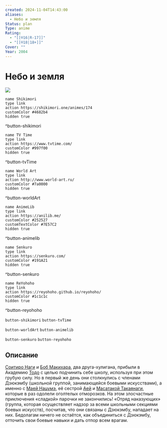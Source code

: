 ```yaml
---
created: 2024-11-04T14:43:00
aliases:
  - Небо и земля
Status: plan
Type: anime
Rating:
  - "[[®️16|R-17]]"
  - "[[®️18|18+]]"
Cover: ""
Year: 2004
---
```


# Небо и земля

![](https://nyaa.shikimori.one/uploads/poster/animes/174/9ac95eecbdc645f42a4faedf1c6e3cdc.jpeg)

```button
name Shikimori
type link
action https://shikimori.one/animes/174
customColor #4682b4
hidden true
```
^button-shikimori

```button
name TV Time
type link
action https://www.tvtime.com/
customColor #997f00
hidden true
```
^button-tvTime

```button
name World Art
type link
action http://www.world-art.ru/
customColor #7a0000
hidden true
```
^button-worldArt

```button
name AnimeLib
type link
action https://anilib.me/
customColor #252527
customTextColor #7E57C2
hidden true
```
^button-animelib

```button
name Senkuro
type link
action https://senkuro.com/
customColor #191A21
hidden true
```
^button-senkuro

```button
name ReYohoho
type link
action https://reyohoho.github.io/reyohoho/
customColor #1c1c1c
hidden true
```
^button-reyohoho

`button-shikimori` `button-tvTime`

`button-worldArt` `button-animelib`

`button-senkuro` `button-reyohoho`

## Описание

[Соитиро Наги](https://shikimori.one/characters/839-souichirou-nagi) и [Боб Макихара](https://shikimori.one/characters/840-bob-makihara), два друга-хулигана, прибыли в Академию [Тодо](https://shikimori.one/characters/245013-toudou) с целью подчинить себе школу, используя при этом грубую силу. Но в первый же день они столкнулись с членами Дзюкэмбу (школьной группой, занимающейся боевыми искусствами), а именно с [Маей Нацумэ](https://shikimori.one/characters/841-maya-natsume), её сестрой [Аей](https://shikimori.one/characters/842-aya-natsume) и [Масатакой Такаянаги](https://shikimori.one/characters/843-masataka-takayanagi), которые в раз одолели оголтелых отморозков. На этом злосчастные приключения «сладкой» парочки не закончились! «Отряд наказующих» (группа, которая осуществляет надзор за всеми школьными секциями боевых искусств), посчитав, что они связаны с Дзюкэмбу, нападает на них. Бедолагам ничего не остаётся, как объединиться с Дзюкэмбу, отточить свои боевые навыки и дать отпор всем врагам.
